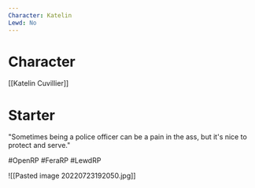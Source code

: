 ```yaml
---
Character: Katelin
Lewd: No
---
```

# Character
[[Katelin Cuvillier]]

# Starter
"Sometimes being a police officer can be a pain in the ass, but it's nice to protect and serve."

#OpenRP #FeraRP #LewdRP 

![[Pasted image 20220723192050.jpg]]